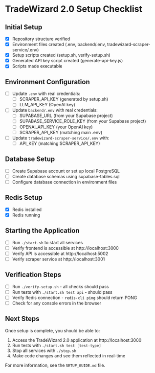 # TradeWizard 2.0 Setup Checklist

## Initial Setup
- [x] Repository structure verified
- [x] Environment files created (.env, backend/.env, tradewizard-scraper-service/.env)
- [x] Setup scripts created (setup.sh, verify-setup.sh)
- [x] Generated API key script created (generate-api-key.js)
- [x] Scripts made executable

## Environment Configuration
- [ ] Update `.env` with real credentials:
  - [ ] SCRAPER_API_KEY (generated by setup.sh)
  - [ ] LLM_API_KEY (OpenAI key)
- [ ] Update `backend/.env` with real credentials:
  - [ ] SUPABASE_URL (from your Supabase project)
  - [ ] SUPABASE_SERVICE_ROLE_KEY (from your Supabase project)
  - [ ] OPENAI_API_KEY (your OpenAI key)
  - [ ] SCRAPER_API_KEY (matching main .env)
- [ ] Update `tradewizard-scraper-service/.env` with:
  - [ ] API_KEY (matching SCRAPER_API_KEY)

## Database Setup
- [ ] Create Supabase account or set up local PostgreSQL
- [ ] Create database schemas using supabase-tables.sql
- [ ] Configure database connection in environment files

## Redis Setup
- [x] Redis installed
- [x] Redis running

## Starting the Application
- [ ] Run `./start.sh` to start all services
- [ ] Verify frontend is accessible at http://localhost:3000
- [ ] Verify API is accessible at http://localhost:5002
- [ ] Verify scraper service at http://localhost:3001

## Verification Steps
- [ ] Run `./verify-setup.sh` - all checks should pass
- [ ] Run tests with `./start.sh test api` - should pass
- [ ] Verify Redis connection - `redis-cli ping` should return PONG
- [ ] Check for any console errors in the browser

## Next Steps
Once setup is complete, you should be able to:
1. Access the TradeWizard 2.0 application at http://localhost:3000
2. Run tests with `./start.sh test [test-type]`
3. Stop all services with `./stop.sh`
4. Make code changes and see them reflected in real-time

For more information, see the `SETUP_GUIDE.md` file. 